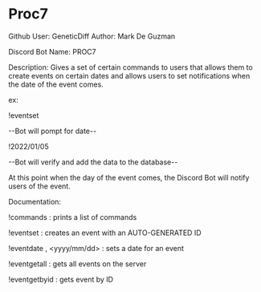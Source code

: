 # Proc7
Github User: GeneticDiff
Author: Mark De Guzman

Discord Bot Name: PROC7

Description:
Gives a set of certain commands to users that allows them to create events on certain dates and allows users to set notifications when
the date of the event comes.

ex: 

!eventset <Event-Name>

--Bot will pompt for date--

!2022/01/05

--Bot will verify and add the data to the database--

At this point when the day of the event comes, the Discord Bot will notify users of the event.

Documentation:

!commands
: prints a list of commands 
  
!eventset <Event Name>
: creates an event with an AUTO-GENERATED ID

!eventdate <Event ID>, <yyyy/mm/dd>
: sets a date for an event

!eventgetall
: gets all events on the server

!eventgetbyid
: gets event by ID


